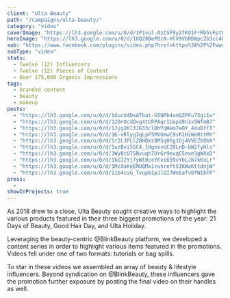 ```yaml
---
client: "Ulta Beauty"
path: "/campaigns/ulta-beauty/"
category: "video"
coverImage: "https://lh3.google.com/u/0/d/1P1vul-0zCSF9y27KO1FrRb5sFptDpfVm"
heroImage: "https://lh3.google.com/u/0/d/1UQZ8BePDcN-HlV9VbRDWpcZb3cc4RQHE"
sub: "https://www.facebook.com/plugins/video.php?href=https%3A%2F%2Fwww.facebook.com%2Fblink%2Fvideos%2F1061371434036718%2F&show_text=0"
subType: "video"
stats:
  - Twelve (12) Influencers
  - Twelve (12) Pieces of Content
  - Over 175,000 Organic Impressions
tags:
  - branded content
  - beauty
  - makeup
posts:
  - "https://lh3.google.com/u/0/d/1ducU4DxATbat-G5NPb4xmQZPFu75giIw"
  - "https://lh3.google.com/u/0/d/12Dr0cdQvg4tCRPAqrIUapd8n1x5WfmB7"
  - "https://lh3.google.com/u/0/d/1Jjg2Kl3JG33clOhYqHem7eOY_44uDffI"
  - "https://lh3.google.com/u/0/d/1K-vRlyq3qLpF5MVUmwC9sR1HzWeRttMY"
  - "https://lh3.google.com/u/0/d/1r2L3PLlZBHQkz8M5q0Sg1Dj4VVEZbQbX"
  - "https://lh3.google.com/u/0/d/1uzBvi5SC4_1HgnxvUCZ8LnD-bW2fyHls"
  - "https://lh3.google.com/u/0/d/1Wy0cU75Nvuqh7UrGr9evqC5eve3gWXxD"
  - "https://lh3.google.com/u/0/d/1kGI2Yj7yWt0ceYFvi659vYbLJb7kKxLr"
  - "https://lh3.google.com/u/0/d/1McXaKeEMUQMx1ruhreft5IKWxKttdnjW"
  - "https://lh3.google.com/u/0/d/11b4cvG_TvupbIpJlQI7WeEafv0fWibFP"
press:
  -
showInProjects: true
---
```


As 2018 drew to a close, Ulta Beauty sought creative ways to highlight the various products featured in their three biggest promotions of the year: 21 Days of Beauty, Good Hair Day, and Ulta Holiday.

Leveraging the beauty-centric @BlinkBeauty platform, we developed a content series in order to highlight various items featured in the promotions. Videos fell under one of two formats: tutorials or bag spills.

To star in these videos we assembled an array of beauty & lifestyle influencers. Beyond syndication on @BlinkBeauty, these influencers gave the promotion further exposure by posting the final video on their handles as well.
